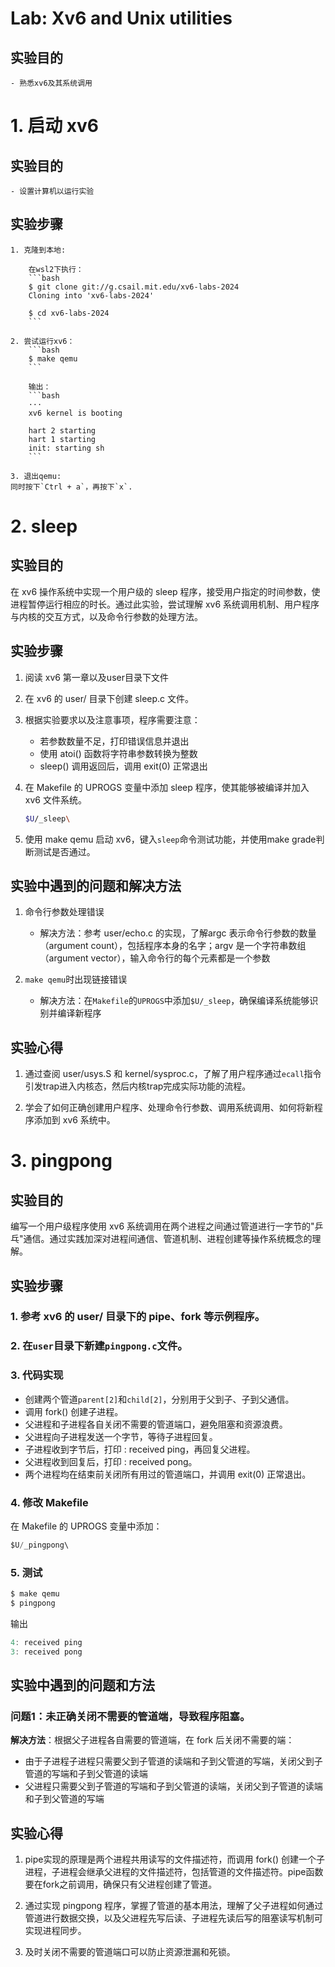 # Lab: Xv6 and Unix utilities
## 实验目的
    - 熟悉xv6及其系统调用

# 1. 启动 xv6

## 实验目的
    - 设置计算机以运行实验

## 实验步骤
    
    1. 克隆到本地:
        
        在wsl2下执行：
        ```bash
        $ git clone git://g.csail.mit.edu/xv6-labs-2024
        Cloning into 'xv6-labs-2024'

        $ cd xv6-labs-2024
        ```

    2. 尝试运行xv6：
        ```bash
        $ make qemu
        ```

        输出：
        ```bash
        ···
        xv6 kernel is booting

        hart 2 starting
        hart 1 starting
        init: starting sh
        ```

    3. 退出qemu:
    同时按下`Ctrl + a`，再按下`x`.

# 2. sleep
## 实验目的
在 xv6 操作系统中实现一个用户级的 sleep 程序，接受用户指定的时间参数，使进程暂停运行相应的时长。通过此实验，尝试理解 xv6 系统调用机制、用户程序与内核的交互方式，以及命令行参数的处理方法。

## 实验步骤
1. 阅读 xv6 第一章以及user目录下文件

2. 在 xv6 的 user/ 目录下创建 sleep.c 文件。

3. 根据实验要求以及注意事项，程序需要注意：
   - 若参数数量不足，打印错误信息并退出
   - 使用 atoi() 函数将字符串参数转换为整数
   - sleep() 调用返回后，调用 exit(0) 正常退出

4. 在 Makefile 的 UPROGS 变量中添加 sleep 程序，使其能够被编译并加入 xv6 文件系统。

    ```bash
    $U/_sleep\
    ```

5. 使用 make qemu 启动 xv6，键入`sleep`命令测试功能，并使用make grade判断测试是否通过。

## 实验中遇到的问题和解决方法

1. 命令行参数处理错误
   - 解决方法：参考 user/echo.c 的实现，了解argc 表示命令行参数的数量（argument count），包括程序本身的名字；argv 是一个字符串数组（argument vector），输入命令行的每个元素都是一个参数

2. `make qemu`时出现链接错误
   - 解决方法：在`Makefile`的`UPROGS`中添加`$U/_sleep`，确保编译系统能够识别并编译新程序

## 实验心得

1. 通过查阅 user/usys.S 和 kernel/sysproc.c，了解了用户程序通过`ecall`指令引发trap进入内核态，然后内核trap完成实际功能的流程。

2. 学会了如何正确创建用户程序、处理命令行参数、调用系统调用、如何将新程序添加到 xv6 系统中。

# 3. pingpong

## 实验目的
编写一个用户级程序使用 xv6 系统调用在两个进程之间通过管道进行一字节的"乒乓"通信。通过实践加深对进程间通信、管道机制、进程创建等操作系统概念的理解。

## 实验步骤

### 1. 参考 xv6 的 user/ 目录下的 pipe、fork 等示例程序。

### 2. 在`user`目录下新建`pingpong.c`文件。

### 3. 代码实现
- 创建两个管道`parent[2]`和`child[2]`，分别用于父到子、子到父通信。
- 调用 fork() 创建子进程。
- 父进程和子进程各自关闭不需要的管道端口，避免阻塞和资源浪费。
- 父进程向子进程发送一个字节，等待子进程回复。
- 子进程收到字节后，打印 <pid>: received ping，再回复父进程。
- 父进程收到回复后，打印 <pid>: received pong。
- 两个进程均在结束前关闭所有用过的管道端口，并调用 exit(0) 正常退出。

### 4. 修改 Makefile
在 Makefile 的 UPROGS 变量中添加：
```c
$U/_pingpong\
```

### 5. 测试
```c
$ make qemu
$ pingpong
```
输出
```c
4: received ping
3: received pong
```

## 实验中遇到的问题和方法

### 问题1：未正确关闭不需要的管道端，导致程序阻塞。

**解决方法**：根据父子进程各自需要的管道端，在 fork 后关闭不需要的端：
- 由于子进程子进程只需要父到子管道的读端和子到父管道的写端，关闭父到子管道的写端和子到父管道的读端
- 父进程只需要父到子管道的写端和子到父管道的读端，关闭父到子管道的读端和子到父管道的写端

## 实验心得
1. pipe实现的原理是两个进程共用读写的文件描述符，而调用 fork() 创建一个子进程，子进程会继承父进程的文件描述符，包括管道的文件描述符。pipe函数要在fork之前调用，确保只有父进程创建了管道。

1. 通过实现 pingpong 程序，掌握了管道的基本用法，理解了父子进程如何通过管道进行数据交换，以及父进程先写后读、子进程先读后写的阻塞读写机制可实现进程同步。

2. 及时关闭不需要的管道端口可以防止资源泄漏和死锁。


